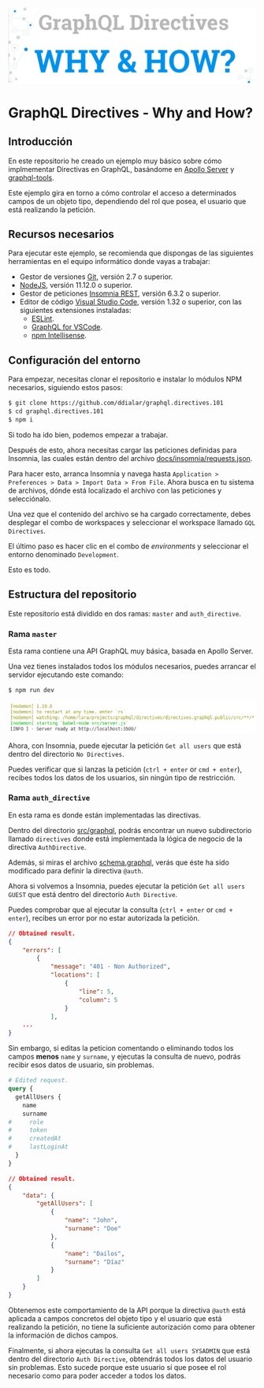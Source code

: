 ![GraphQL - Header](docs/img/gql_directives_header.png)

# GraphQL Directives - Why and How?

## Introducción

En este repositorio he creado un ejemplo muy básico sobre cómo implmementar Directivas en GraphQL, basándome en [Apollo Server](https://www.apollographql.com/docs/apollo-server/) y [graphql-tools](https://github.com/apollographql/graphql-tools).

Este ejemplo gira en torno a cómo controlar el acceso a determinados campos de un objeto tipo, dependiendo del rol que posea, el usuario que está realizando la petición.

## Recursos necesarios

Para ejecutar este ejemplo, se recomienda que dispongas de las siguientes herramientas en el equipo informático donde vayas a trabajar:

- Gestor de versiones [Git](https://git-scm.com/), versión 2.7 o superior.
- [NodeJS](https://nodejs.org/es/download/current/), versión 11.12.0 o superior.
- Gestor de peticiones [Insomnia REST](https://insomnia.rest/), versión 6.3.2 o superior.
- Editor de código [Visual Studio Code](https://code.visualstudio.com/), versión 1.32 o superior, con las siguientes extensiones instaladas:
    - [ESLint](https://marketplace.visualstudio.com/items?itemName=dbaeumer.vscode-eslint).
    - [GraphQL for VSCode](https://marketplace.visualstudio.com/items?itemName=kumar-harsh.graphql-for-vscode).
    - [npm Intellisense](https://marketplace.visualstudio.com/items?itemName=christian-kohler.npm-intellisense).

## Configuración del entorno

Para empezar, necesitas clonar el repositorio e instalar lo módulos NPM necesarios, siguiendo estos pasos:

```sh
$ git clone https://github.com/ddialar/graphql.directives.101
$ cd graphql.directives.101
$ npm i
```

Si todo ha ido bien, podemos empezar a trabajar.

Después de esto, ahora necesitas cargar las peticiones definidas para Insomnia, las cuales están dentro del archivo [docs/insomnia/requests.json](https://github.com/ddialar/graphql.directives.101/tree/master/docs/insomnia).

Para hacer esto, arranca Insomnia y navega hasta `Application > Preferences > Data > Import Data > From File`. Ahora busca en tu sistema de archivos, dónde está localizado el archivo con las peticiones y selecciónalo.

Una vez que el contenido del archivo se ha cargado correctamente, debes desplegar el combo de workspaces y seleccionar el workspace llamado `GQL Directives`.

El último paso es hacer clic en el combo de *environments* y seleccionar el entorno denominado `Development`.

Esto es todo.

## Estructura del repositorio

Este repositorio está dividido en dos ramas: `master` and `auth_directive`.

### Rama `master`

Esta rama contiene una API GraphQL muy básica, basada en Apollo Server.

Una vez tienes instalados todos los módulos necesarios, puedes arrancar el servidor ejecutando este comando:

```sh
$ npm run dev
```

![GServer started up](docs/img/server_started_up.png)

Ahora, con Insomnia, puede ejecutar la petición `Get all users` que está dentro del directorio `No Directives`.

Puedes verificar que si lanzas la petición (`ctrl + enter` or `cmd + enter`), recibes todos los datos de los usuarios, sin ningún tipo de restricción.

### Rama `auth_directive`

En esta rama es donde están implementadas las directivas.

Dentro del directorio [src/graphql](https://github.com/ddialar/graphql.directives.101/tree/auth_directive/src/graphql), podrás encontrar un nuevo subdirectorio llamado `directives` donde está implementada la lógica de negocio de la directiva `AuthDirective`.

Además, si miras el archivo [schema.graphql](https://github.com/ddialar/graphql.directives.101/blob/auth_directive/src/graphql/schema.graphql), verás que éste ha sido modificado para definir la directiva `@auth`.

Ahora si volvemos a Insomnia, puedes ejecutar la petición `Get all users GUEST` que está dentro del directorio `Auth Directive`.

Puedes comprobar que al ejecutar la consulta (`ctrl + enter` or `cmd + enter`), recibes un error por no estar autorizada la petición.

```json
// Obtained result.
{
    "errors": [
        {
            "message": "401 - Non Authorized",
            "locations": [
                {
                    "line": 5,
                    "column": 5
                }
            ],
    ...
}
```

Sin embargo, si editas la peticion comentando o eliminando todos los campos **menos** `name` y `surname`, y ejecutas la consulta de nuevo, podrás recibir esos datos de usuario, sin problemas.

```graphql
# Edited request.
query {
  getAllUsers {
    name
    surname
#     role
#     token
#     createdAt
#     lastLoginAt
  }
}
```

```json
// Obtained result.
{
    "data": {
        "getAllUsers": [
            {
                "name": "John",
                "surname": "Doe"
            },
            {
                "name": "Dailos",
                "surname": "Díaz"
            }
        ]
    }
}
```

Obtenemos este comportamiento de la API porque la directiva `@auth` está aplicada a campos concretos del objeto tipo y el usuario que está realizando la petición, no tiene la suficiente autorización como para obtener la información de dichos campos.

Finalmente, si ahora ejecutas la consulta `Get all users SYSADMIN` que está dentro del directorio `Auth Directive`, obtendrás todos los datos del usuario sin problemas. Esto sucede porque este usuario sí que posee el rol necesario como para poder acceder a todos los datos.